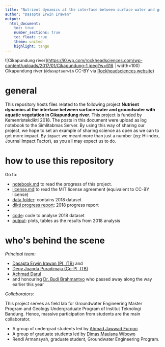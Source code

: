 ```yaml
---
title: "Nutrient dynamics at the interface between surface water and groundwater with aquatic vegetation in Cikapundung river"
author: "Dasapta Erwin Irawan"
output:
  html_document:
    toc: true
    number_sections: true
    toc_float: true
    theme: united
    highlight: tango
---
```


![Cikapundung river](https://i0.wp.com/rockheadsciences.com/wp-content/uploads/2017/01/Cikapundung-1.jpeg?w=616 | width=100)
Cikapundung river (`@dasaptaerwin` CC-BY via [Rockheadsciences website](http://rockheadsciences.com/irawan-riverbank-hydrochemistry/))

# general
This repository hosts files related to the following project **Nutrient dynamics at the interface between surface water and groundwater with aquatic vegetation in Cikapundung river**. This project is funded by Kemenristekdikti 2018.  The posts in this document were upload as log notebook to the Simlitabmas Server. By using this way of sharing our project, we hope to set an example of sharing science as open as we can to get more impact. By `impact` we meant more than just a number (eg: H-index, Journal Impact Factor), as you all may expect us to do.  

# how to use this repository
Go to: 
- [notebook.md](https://github.com/dasaptaerwin/nutrient2018/blob/master/notebook.md) to read the progress of this project.
- [license.md](https://github.com/dasaptaerwin/nutrient2018/blob/master/LICENSE) to read the MIT license agreement (equivalent to CC-BY license)
- [data folder](https://github.com/dasaptaerwin/nutrient2018/tree/master/data2018): contains 2018 dataset
- [dikti progress report](https://github.com/dasaptaerwin/nutrient2018/blob/master/diktiprogressrepost.md): 2018 progress report
- []()
- [code](): code to analyse 2018 dataset
- [output](): plots, tables as the results from 2018 analysis 

# who's behind the scene

*Principal team:* 

- [Dasapta Erwin Irawan (PI, ITB)](https://scholar.google.co.id/citations?user=Myvc78MAAAAJ&hl=en) and 
- [Deny Juanda Puradimaja (Co-PI, ITB)](https://scholar.google.co.id/citations?user=-Z9rgsQAAAAJ&hl=en)
- [Achmad Darul](https://scholar.google.co.id/citations?user=pssCw68AAAAJ&hl=en)
- and honouring [Dr. Budi Brahmantyo](https://scholar.google.com/citations?hl=en&user=t7CtT5MAAAAJ&view_op=list_works&sortby=pubdate) who passed away along the way earlier this year

*Collaborators:*

This project serves as field lab for Groundwater Engineering Master Program and Geology Undergraduate Program of Institut Teknologi Bandung. Hence, massive participation from students are the main collaborator. 

- A group of undergrad students led by [Ahmad Jawwad Furqon](https://twitter.com/ahmadjfurqon)
- A group of graduate students led by [Dimas Maulana Wibowo](https://scholar.google.co.id/citations?user=M22VJuEAAAAJ&hl=en&oi=ao)
- Rendi Armansyah, graduate student, Groundwater Engineering Program.